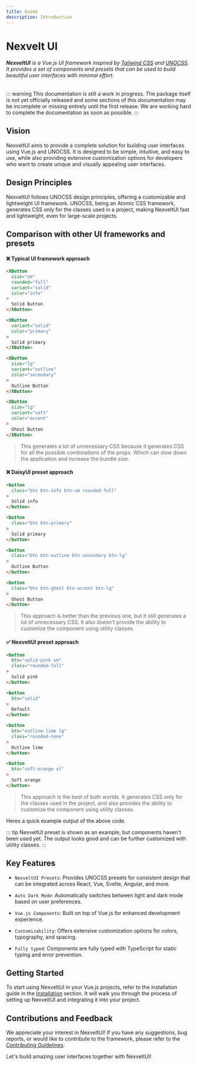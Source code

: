 ```yaml
---
title: Guide
description: Introduction
---
```


# Nexvelt UI

###### **NexveltUI** is a Vue.js UI framework inspired by [Tailwind CSS](https://tailwindcss.com/) and [UNOCSS](https://unocss.dev/). It provides a set of components and presets that can be used to build beautiful user interfaces with minimal effort.

::: warning
This documentation is still a work in progress. The package itself is not yet officially released and some sections of this documentation may be incomplete or missing entirely until the first release. We are working hard to complete the documentation as soon as possible.
:::

## Vision

NexveltUI aims to provide a complete solution for building user interfaces using Vue.js and UNOCSS. It is designed to be simple, intuitive, and easy to use, while also providing extensive customization options for developers who want to create unique and visually appealing user interfaces.

## Design Principles

NexveltUI follows UNOCSS design principles, offering a customizable and lightweight UI framework. UNOCSS, being an Atomic CSS framework, generates CSS only for the classes used in a project, making NexveltUI fast and lightweight, even for large-scale projects.

## Comparison with other UI frameworks and presets

#### ❌ Typical UI framework approach
```html
<XButton
  size="sm"
  rounded="full"
  variant="solid"
  color="info"
>
  Solid Button
</XButton>

<XButton
  variant="solid"
  color="primary"
>
  Solid primary
</XButton>

<XButton
  size="lg"
  variant="outline"
  color="secondary"
>
  Outline Button
</XButton>

<XButton
  size="lg"
  variant="soft"
  color="accent"
>
  Ghost Button
</XButton>
```

>This generates a lot of unnecessary CSS because it generates CSS for all the possible combinations of the props. Which can slow down the application and increase the bundle size. 

#### ❌ DaisyUI preset approach
```html
<button
  class="btn btn-info btn-sm rounded-full"
>
  Solid info
</button>

<button
  class="btn btn-primary"
>
  Solid primary
</button>

<button
  class="btn btn-outline btn-secondary btn-lg"
>
  Outline Button
</button>

<button
  class="btn btn-ghost btn-accent btn-lg"
>
  Ghost Button
</button>
```

>This approach is better than the previous one, but it still generates a lot of unnecessary CSS. It also doesn't provide the ability to customize the component using utility classes.

#### ✅ NexveltUI preset approach
```html
<button
  btn="solid-pink sm"
  class="rounded-full"
>
  Solid pink
</button>

<button
  btn="solid"
>
  Default
</button>

<button
  btn="outline-lime lg"
  class="rounded-none"
>
  Outline lime
</button>

<button
  btn="soft-orange xl"
>
  Soft orange
</button>
```

>This approach is the best of both worlds. It generates CSS only for the classes used in the project, and also provides the ability to customize the component using utility classes.

Heres a quick example output of the above code.

<ExampleVueIndexButton/>

::: tip
NexveltUI preset is shown as an example, but components haven't been used yet. The output looks good and can be further customized with utility classes.
:::

## Key Features

- `NexveltUI Presets`: Provides UNOCSS presets for consistent design that can be integrated across React, Vue, Svelte, Angular, and more.

- `Auto Dark Mode`: Automatically switches between light and dark mode based on user preferences.

- `Vue.js Components`: Built on top of Vue.js for enhanced development experience.

- `Customizability`: Offers extensive customization options for colors, typography, and spacing.

- `Fully typed`: Components are fully typed with TypeScript for static typing and error prevention.

## Getting Started

To start using NexveltUI in your Vue.js projects, refer to the installation guide in the [Installation](./installation.md) section. It will walk you through the process of setting up NexveltUI and integrating it into your project.

## Contributions and Feedback

We appreciate your interest in NexveltUI! If you have any suggestions, bug reports, or would like to contribute to the framework, please refer to the [Contributing Guidelines](./index.md).
<!-- TODO update contributing guideliens link -->

Let's build amazing user interfaces together with NexveltUI!
